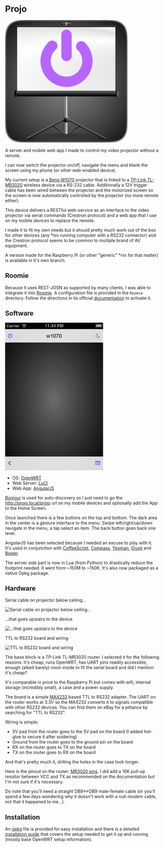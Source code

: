 # Projo

![Logo](ios-webapp-baseimage.png)

A server and mobile web app I made to control my video projector without a
remote.

I can now switch the projector on/off, navigate the menu and blank the screen
using my phone (or other web-enabled device).

My current setup is a [Benq
W1070](http://www.benq.com/product/projector/w1070/) projector that is linked to
a [TP-Link TL-MR3020](http://wiki.openwrt.org/toh/tp-link/tl-mr3020) wireless device via
a RS-232 cable. Additionally a 12V trigger cable has been wired between the projector and
the motorized screen so the screen is now automatically controlled by the
projector (no more remote either).

This device delivers a RESTful web-service as an interface to the video
projector via serial commands (Crestron protocol) and a web app that I use
on my mobile devices to replace the remote.

I made it to fit my own needs but it should pretty much work out of the box for
other devices (any \*nix running computer with a RS232 connector) and the
Crestron protocol seems to be common to multiple brand of AV equipment.

A version made for the Raspberry Pi (or other "generic" \*nix for that matter)
is available in it's own branch.

## Roomie

Because it uses REST-JOSN as supported by many clients, I was able to integrate
it into [Roomie](http://www.roomieremote.com). A configuration file is provided
in the `Roomie` directory. Follow the directions in its official
[documentation](http://www.roomieremote.com/faq/#customDevice) to activate it.

## Software

![Screenshot](screenshot.png)

 * OS: [OpenWRT](https://openwrt.org)
 * Web Server: [LuCI](http://luci.subsignal.org/trac)
 * Web App: [AngularJS](http://angularjs.org)

[Bonjour](http://en.wikipedia.org/wiki/Bonjour_%28software%29) is used for
auto-discovery so I just need to go the http://projo.local/projo url on my mobile
devices and optionally add the App to the Home Screen.

Once launched there is a few buttons on the top and bottom. The dark area in
the center is a gesture interface to the menu. Swipe left/right/up/down
navigate in the menu, a tap select an item. The back button goes back one level.

AngularJS has been selected because I needed an excuse to play with it. It's used
in conjunction with [CoffeeScript](http://coffeescript.org), [Compass](http://compass-style.org), [Yeoman](http://yeoman.io), [Grunt](http://gruntjs.com) and [Bower](http://bower.io).

The server side part is now in Lua (from Python) to drastically reduce the
footprint needed. It went from ~150M to ~150K. It's also now packaged as a
native Opkg package.

## Hardware

Serial cable on projector below ceiling...

![Serial cable on projector below ceiling...](http://farm3.staticflickr.com/2890/9703297446_a1c43fa01d_c.jpg)

...that goes upstairs to the device

![...that goes upstairs to the device](http://farm8.staticflickr.com/7391/9703298054_edb5deed06_c.jpg)

TTL to RS232 board and wiring

![TTL to RS232 board and wiring](http://farm4.staticflickr.com/3674/9700287609_4cc2cd62fa_c.jpg)

The base block is a TP-Link TL-MR3020 router. I selected it for the following
reasons: it's cheap, runs OpenWRT, has UART pins readily accessible, enough
(albeit barely) room inside to fit the serial board and did I mention it's cheap? 

It's comparable in price to the Raspberry Pi but comes with wifi, internal
storage (incredibly small), a case and a power supply.

The board is a simple [MAX232](http://en.wikipedia.org/wiki/MAX232) based TTL
to RS232 adapter. The UART on the router works at 3.3V so the MAX232 converts
it to signals compatible with other RS232 devices. You can find them on eBay
for a pittance by searching for "TTL to RS232".

Wiring is simple:

* 5V pad from the router goes to the 5V pad on the board (I added hot-glue to secure it after soldering)
* Ground from the router goes to the ground pin on the board
* RX on the router goes to TX on the board
* TX on the router goes to RX on the board

And that's pretty much it, drilling the holes in the case took longer.

Here is the pinout on the router: [MR3020 pins](http://wiki.openwrt.org/_detail/media/tp-link_mr3020_top-pcb-gpio-pins.jpg?id=toh%3Atp-link%3Atl-mr3020).
I did add a 10K pull-up resistor between VCC and TX as recommended on the
documentation but I'm not sure if it's necessary.

Do note that you'll need a straight DB9<->DB9 male-female cable (or you'll
spend a few days wondering why it doesn't work with a null-modem cable, not
that it happened to me...).

## Installation

An [opkg](http://wiki.openwrt.org/doc/techref/opkg) file is provided for easy
installation and there is a detailed [installation guide](INSTALL.md) that 
covers the setup needed to get it up and running (mostly base OpenWRT setup
information).
